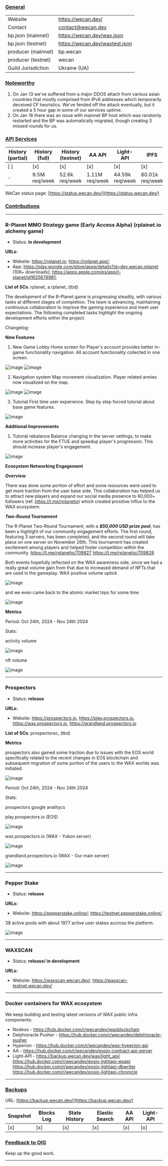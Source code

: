 ### <ins>General</ins>

|  |  |
| --- | --- |
| Website | https://wecan.dev/ |
| Contact | contact@wecan.dev |
| bp.json (mainnet) | https://wecan.dev/wax.json |
| bp.json (testnet) | https://wecan.dev/waxtest.json |
| producer (mainnet) | bp.wecan |
| producer (testnet) | wecan |
| Guild Jurisdiction | Ukraine (UA) |

### <ins>Noteworthy</ins>

1. On Jan 13 we've suffered from a major DDOS attach from various asian countries that mostly comprised from IPv6 addresses which temporarily deceived CF heuristics.
We've fended off the attack eventually, but it created a 5 hour gap in some of our services uptime.
2. On Jan 16 there was an issue with mainnet BP host which was randomly restarted and the BP was automatically migrated, though creating 3 missed rounds for us.

### <ins>API Services</ins>

| History (partial) | History (full) | History (testnet) | AA API | Light-API  | IPFS |
|--------|--------|--------|--------|--------|--------|
| [ ] | [x] | [x] | [x] | [x] | [x] |  [x] |
| - | 9.5M req/week | 52.6k req/week | 1.11M req/week | 44.59k req/week |  80.01k req/week |

WeCan status page: [https://status.wecan.dev/](https://status.wecan.dev/)

### <ins>Contributions</ins>

---

### R-Planet MMO Strategy game (Early Access Alpha) (rplainet.io alchemy game)
* Status: **in development**

**URLs:**
* Website: https://rplanet.io;
           https://rplanet.app/;
* App: https://play.google.com/store/apps/details?id=dev.wecan.rplanet (10K+ downloads); 
       https://apps.apple.com/es/app/r-planet/id1625678981;

**List of SCs**: rplanet, a.rplanet, (tbd)

The development of the R-Planet game is progressing steadily, with various tasks at different stages of completion. 
The team is advancing, maintaining continuous collaboration to improve the gaming experience and meet user expectations.
The following completed tasks highlight the ongoing development efforts within the project.

Changelog:

**New Features**
1. New Game Lobby
Home screen for Player's account provides better in-game functionality navigation. 
All account functionality collected in one screen.

![image](https://gist.github.com/user-attachments/assets/b9db3ee7-0b60-4b63-9470-93cf87b29f03)
![image](https://gist.github.com/user-attachments/assets/0d06427d-85c5-4a5c-9ec1-3d261fa46541)

2. Navigation system
Map movement visualization. 
Player related armies now visualized on the map.

![image](https://gist.github.com/user-attachments/assets/9d099924-5317-4196-acb1-f3e793d931ff)
![image](https://gist.github.com/user-attachments/assets/f946909c-d347-4b9c-8d12-917da254672c)

3. Tutorial
First time user experience. Step by step forced tutorial about base game features.

![image](https://gist.github.com/user-attachments/assets/f72c77f3-d6d1-40f6-a210-648a7f3dae6f)

**Additional Improvements**
1. Tutorial rebalance
Balance changing in the server settings, to make more activities for the FTUE and speedup player's progression. This should increase player's engagement.

![image](https://gist.github.com/user-attachments/assets/ac493abc-b4fe-4295-a830-5551b01d0a05)

**Ecosystem Networking Engagement**

***Overview***

There was done some portion of effort and some resources were used to get more traction from the user base side.
This collaboration has helped us to attract new players and expand our social media presence to 60,000+ followers (ref. https://t.me/rplanetio) which created prositive influx to the WAX ecosystem.

***Two-Round Tournament***

The R-Planet Two-Round Tournament, with a ***$50,000 USD prize pool***, has been a highlight of our community engagement efforts. 
The first round, featuring 3 servers, has been completed, and the second round will take place on one server on November 26th. 
This tournament has created excitement among players and helped foster competition within the community.
https://t.me/rplanetio/709827
https://t.me/rplanetio/709828


Both events hopefully reflected on the WAX awareness side, since we had a really great volume gain from that due to increased demand of NFTs that are used in the gameplay.
WAX positive volume uptick

![image](https://gist.github.com/user-attachments/assets/0bd19b43-fbbd-4b04-807b-b3c3adcffc00)

and we even came back to the atomic market tops for some time

![image](https://gist.github.com/user-attachments/assets/89944a43-693d-44ce-93e7-77a20abd9780)


**Metrics**

Period: Oct 24th, 2024 - Nov 24th 2024

Stats:

activity volume

![image](https://gist.github.com/user-attachments/assets/bcc761ad-d9ac-4946-bb24-8bf1cb697e86)

nft volume

![image](https://gist.github.com/user-attachments/assets/c0e516d1-8461-4a3a-be07-701960db6ff6)

---

### Prospectors
* Status: **release**

**URLs:**
* Website: https://prospectors.io, 
https://play.prospectors.io, 
https://wax.prospectors.io, 
https://grandland.prospectors.io

**List of SCs**: prospectorsc, (tbd)

**Metrics**

prospectors also gained some traction due to issues with the EOS world specifically related to the recent changes in EOS blockchain and subsequent migration of some portion of the users to the WAX worlds was initiated.

![image](https://gist.github.com/user-attachments/assets/08c655ce-6a58-47b7-b537-ee6bf025976f)

Period: Oct 24th, 2024 - Nov 24th 2024

Stats:

prospectors google analitycs

play.prospectors.io (EOS)

![image](https://gist.github.com/user-attachments/assets/bd560edb-3ba3-4042-85c0-fa7181014675)

wax.prospectors.io (WAX - Yukon server)

![image](https://gist.github.com/user-attachments/assets/0eedfec4-3f4b-49a8-bde5-5d181c5e5da0)

grandland.prospectors.io (WAX - Our main server)

![image](https://gist.github.com/user-attachments/assets/34a897dd-d2f4-454f-a373-592e279843b8)


---

### Pepper Stake
* Status: **release**

**URLs:**
* Website: https://pepperstake.online/;
https://testnet.pepperstake.online/

38 active pools with about 1977 active user stakes accross the platform.

![image](https://gist.github.com/user-attachments/assets/97958cbf-d166-4f16-a05d-0c9e082d2f81)

---

### WAXSCAN
* Status: **release/ in development**

**URLs:**
* Website: https://waxscan.wecan.dev/; 
https://waxscan-testnet.wecan.dev/

---

### Docker containers for WAX ecosystem
We keep building and testing latest versions of WAX pubilc infra components:
* Nodeos - https://hub.docker.com/r/wecandev/waxblockchain
* Delphioracle Pusher - https://hub.docker.com/r/wecandev/delphioracle-pusher
* Hyperion - https://hub.docker.com/r/wecandev/wax-hyperion-api
* AA - https://hub.docker.com/r/wecandev/eosio-contract-api-server
* Light-API - https://backup.wecan.dev/wax/light_api/
https://hub.docker.com/r/wecandev/eosio-lightapi-wsapi
https://hub.docker.com/r/wecandev/eosio-lightapi-dbwriter
https://hub.docker.com/r/wecandev/eosio-lightapi-chronicle

---

### <ins>Backups </ins>
URL: [https://backup.wecan.dev/](https://backup.wecan.dev/)

| Snapshot | Blocks Log | State History | Elastic Search | AA API | Light-API |
|--------|--------|--------|--------|--------|-------|
| [x] | [x] | [x] | [x] | [x] | [x] |


### <ins>Feedback to OIG</ins>

Keep up the good work.

----

